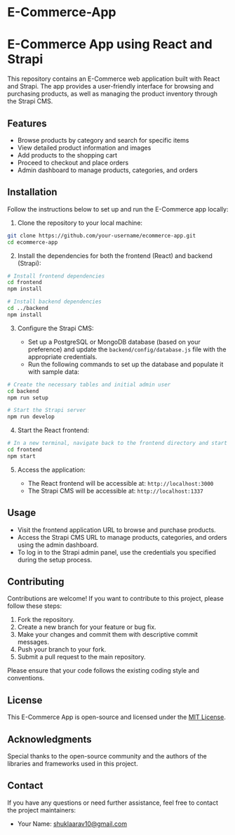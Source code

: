 # E-Commerce-App

# E-Commerce App using React and Strapi

This repository contains an E-Commerce web application built with React and Strapi. The app provides a user-friendly interface for browsing and purchasing products, as well as managing the product inventory through the Strapi CMS.

## Features

- Browse products by category and search for specific items
- View detailed product information and images
- Add products to the shopping cart
- Proceed to checkout and place orders
- Admin dashboard to manage products, categories, and orders

## Installation

Follow the instructions below to set up and run the E-Commerce app locally:

1. Clone the repository to your local machine:

```bash
git clone https://github.com/your-username/ecommerce-app.git
cd ecommerce-app
```

2. Install the dependencies for both the frontend (React) and backend (Strapi):

```bash
# Install frontend dependencies
cd frontend
npm install

# Install backend dependencies
cd ../backend
npm install
```

3. Configure the Strapi CMS:

   - Set up a PostgreSQL or MongoDB database (based on your preference) and update the `backend/config/database.js` file with the appropriate credentials.
   - Run the following commands to set up the database and populate it with sample data:

```bash
# Create the necessary tables and initial admin user
cd backend
npm run setup

# Start the Strapi server
npm run develop
```

4. Start the React frontend:

```bash
# In a new terminal, navigate back to the frontend directory and start the development server
cd frontend
npm start
```

5. Access the application:

   - The React frontend will be accessible at: `http://localhost:3000`
   - The Strapi CMS will be accessible at: `http://localhost:1337`

## Usage

- Visit the frontend application URL to browse and purchase products.
- Access the Strapi CMS URL to manage products, categories, and orders using the admin dashboard.
- To log in to the Strapi admin panel, use the credentials you specified during the setup process.

## Contributing

Contributions are welcome! If you want to contribute to this project, please follow these steps:

1. Fork the repository.
2. Create a new branch for your feature or bug fix.
3. Make your changes and commit them with descriptive commit messages.
4. Push your branch to your fork.
5. Submit a pull request to the main repository.

Please ensure that your code follows the existing coding style and conventions.

## License

This E-Commerce App is open-source and licensed under the [MIT License](LICENSE).

## Acknowledgments

Special thanks to the open-source community and the authors of the libraries and frameworks used in this project.

## Contact

If you have any questions or need further assistance, feel free to contact the project maintainers:

- Your Name: shuklaarav10@gmail.com
